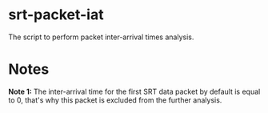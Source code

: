 # srt-packet-iat

The script to perform packet inter-arrival times analysis.

# Notes

**Note 1:** The inter-arrival time for the first SRT data packet by default is equal to 0, that's why this packet is excluded from the further analysis.